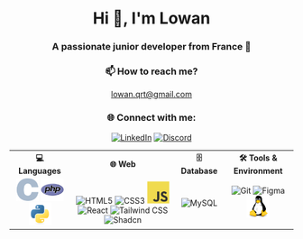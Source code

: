 <h1 align="center">Hi 👋, I'm Lowan</h1>
<h3 align="center">A passionate junior developer from France 🥖</h3>

<h3 align="center">📫 How to reach me?</h3>
<p align="center"><a href="mailto:lowan.qrt@gmail.com">lowan.qrt@gmail.com</a></p>

<h3 align="center">🌐 Connect with me:</h3>
<p align="center">
  <a href="https://linkedin.com/in/lowan-quarton" target="_blank"><img src="https://upload.wikimedia.org/wikipedia/commons/thumb/8/81/LinkedIn_icon.svg/72px-LinkedIn_icon.svg.png" alt="LinkedIn" height="30" width="30" /></a>&nbsp;<a href="https://discord.gg/lowan_qrt" target="_blank"><img src="https://cdn.prod.website-files.com/6257adef93867e50d84d30e2/66e3d80db9971f10a9757c99_Symbol.svg" alt="Discord" width="40" height="40" /></a>
</p>

<table align="center">
  <tr>
    <th align="center">💻 Languages</th>
    <th align="center">🌐 Web</th>
    <th align="center">🗄️ Database</th>
    <th align="center">🛠️ Tools & Environment</th>
  </tr>
  <tr>
    <td align="center">
      <img src="https://raw.githubusercontent.com/devicons/devicon/master/icons/c/c-original.svg" alt="C" width="40" height="40" />
      <img src="https://raw.githubusercontent.com/devicons/devicon/master/icons/php/php-original.svg" alt="PHP" width="40" height="40" />
      <img src="https://raw.githubusercontent.com/devicons/devicon/master/icons/python/python-original.svg" alt="Python" width="40" height="40" />
    </td>
    <td align="center">
      <img src="https://www.w3.org/html/logo/downloads/HTML5_Badge.svg" alt="HTML5" width="40" height="40" />
      <img src="https://upload.wikimedia.org/wikipedia/commons/thumb/6/62/CSS3_logo.svg/120px-CSS3_logo.svg.png" alt="CSS3" width="40" height="40" />
      <img src="https://raw.githubusercontent.com/devicons/devicon/master/icons/javascript/javascript-original.svg" alt="JavaScript" width="40" height="40" />
      <img src="https://upload.wikimedia.org/wikipedia/commons/a/a7/React-icon.svg" alt="React" width="40" height="40" />
      <img src="https://img.icons8.com/?size=48&id=4PiNHtUJVbLs&format=png" alt="Tailwind CSS" width="40" height="40" />
      <img src="https://ui.shadcn.com/apple-touch-icon.png" alt="Shadcn" width="40" height="40" />
    </td>
    <td align="center">
      <img src="https://www.mysql.com/common/logos/logo-mysql-170x115.png" alt="MySQL" width="60" height="40" />
    </td>
    <td align="center">
      <img src="https://www.vectorlogo.zone/logos/git-scm/git-scm-icon.svg" alt="Git" width="40" height="40" />
      <img src="https://www.vectorlogo.zone/logos/figma/figma-icon.svg" alt="Figma" width="40" height="40" />
      <img src="https://raw.githubusercontent.com/devicons/devicon/master/icons/linux/linux-original.svg" alt="Linux" width="40" height="40" />
    </td>
  </tr>
</table>

